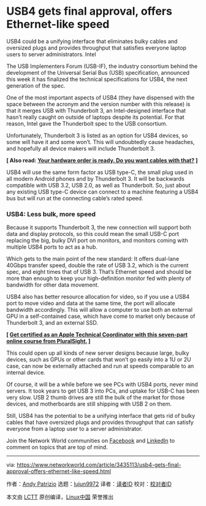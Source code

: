 [#]: collector: (lujun9972)
[#]: translator: (geekpi)
[#]: reviewer: ( )
[#]: publisher: ( )
[#]: url: ( )
[#]: subject: (USB4 gets final approval, offers Ethernet-like speed)
[#]: via: (https://www.networkworld.com/article/3435113/usb4-gets-final-approval-offers-ethernet-like-speed.html)
[#]: author: (Andy Patrizio https://www.networkworld.com/author/Andy-Patrizio/)

USB4 gets final approval, offers Ethernet-like speed
======
USB4 could be a unifying interface that eliminates bulky cables and oversized plugs and provides throughput that satisfies everyone laptop users to server administrators.
Intel

The USB Implementers Forum (USB-IF), the industry consortium behind the development of the Universal Serial Bus (USB) specification, announced this week it has finalized the technical specifications for USB4, the next generation of the spec.

One of the most important aspects of USB4 (they have dispensed with the space between the acronym and the version number with this release) is that it merges USB with Thunderbolt 3, an Intel-designed interface that hasn’t really caught on outside of laptops despite its potential. For that reason, Intel gave the Thunderbolt spec to the USB consortium.

Unfortunately, Thunderbolt 3 is listed as an option for USB4 devices, so some will have it and some won’t. This will undoubtedly cause headaches, and hopefully all device makers will include Thunderbolt 3.

**[ Also read: [Your hardware order is ready. Do you want cables with that?][1] ]**

USB4 will use the same form factor as USB type-C, the small plug used in all modern Android phones and by Thunderbolt 3. It will be backwards compatible with USB 3.2, USB 2.0, as well as Thunderbolt. So, just about any existing USB type-C device can connect to a machine featuring a USB4 bus but will run at the connecting cable’s rated speed.

### USB4: Less bulk, more speed

Because it supports Thunderbolt 3, the new connection will support both data and display protocols, so this could mean the small USB-C port replacing the big, bulky DVI port on monitors, and monitors coming with multiple USB4 ports to act as a hub.

Which gets to the main point of the new standard: It offers dual-lane 40Gbps transfer speed, double the rate of USB 3.2, which is the current spec, and eight times that of USB 3. That’s Ethernet speed and should be more than enough to keep your high-definition monitor fed with plenty of bandwidth for other data movement.

USB4 also has better resource allocation for video, so if you use a USB4 port to move video and data at the same time, the port will allocate bandwidth accordingly. This will allow a computer to use both an external GPU in a self-contained case, which have come to market only because of Thunderbolt 3, and an external SSD.

**[ [Get certified as an Apple Technical Coordinator with this seven-part online course from PluralSight.][2] ]**

This could open up all kinds of new server designs because large, bulky devices, such as GPUs or other cards that won’t go easily into a 1U or 2U case, can now be externally attached and run at speeds comparable to an internal device.

Of course, it will be a while before we see PCs with USB4 ports, never mind servers. It took years to get USB 3 into PCs, and uptake for USB-C has been very slow. USB 2 thumb drives are still the bulk of the market for those devices, and motherboards are still shipping with USB 2 on them.

Still, USB4 has the potential to be a unifying interface that gets rid of bulky cables that have oversized plugs and provides throughput that can satisfy everyone from a laptop user to a server administrator.

Join the Network World communities on [Facebook][3] and [LinkedIn][4] to comment on topics that are top of mind.

--------------------------------------------------------------------------------

via: https://www.networkworld.com/article/3435113/usb4-gets-final-approval-offers-ethernet-like-speed.html

作者：[Andy Patrizio][a]
选题：[lujun9972][b]
译者：[译者ID](https://github.com/译者ID)
校对：[校对者ID](https://github.com/校对者ID)

本文由 [LCTT](https://github.com/LCTT/TranslateProject) 原创编译，[Linux中国](https://linux.cn/) 荣誉推出

[a]: https://www.networkworld.com/author/Andy-Patrizio/
[b]: https://github.com/lujun9972
[1]: https://www.networkworld.com/article/3278052/your-hardware-order-is-ready-do-you-want-cables-with-that.html
[2]: https://pluralsight.pxf.io/c/321564/424552/7490?u=https%3A%2F%2Fwww.pluralsight.com%2Fpaths%2Fapple-certified-technical-trainer-10-11
[3]: https://www.facebook.com/NetworkWorld/
[4]: https://www.linkedin.com/company/network-world
